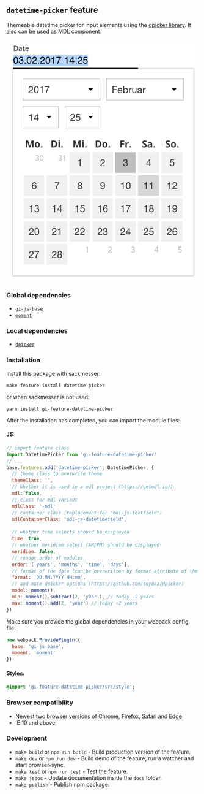 ## `datetime-picker` feature

Themeable datetime picker for input elements using the [dpicker library](https://github.com/soyuka/dpicker). It also can be used as MDL component.

![demo](demo/example.png)

### Global dependencies

* [`gi-js-base`](https://github.com/Goldinteractive/js-base)
* [`moment`](https://momentjs.com/)

### Local dependencies

* [`dpicker`](https://github.com/soyuka/dpicker)

### Installation

Install this package with sackmesser:

    make feature-install datetime-picker

or when sackmesser is not used:

    yarn install gi-feature-datetime-picker

After the installation has completed, you can import the module files:

#### JS:

```javascript
// import feature class
import DatetimePicker from 'gi-feature-datetime-picker'
// ...
base.features.add('datetime-picker', DatetimePicker, {
  // theme class to overwrite theme
  themeClass: '',
  // whether it is used in a mdl project (https://getmdl.io/)
  mdl: false,
  // class for mdl variant
  mdlClass: '-mdl'
  // container class (replacement for "mdl-js-textfield")
  mdlContainerClass: 'mdl-js-datetimefield',

  // whether time selects should be displayed
  time: true,
  // whether meridiem select (AM/PM) should be displayed
  meridiem: false,
  // render order of modules
  order: ['years', 'months', 'time', 'days'],
  // format of the date (can be overwritten by format attribute of the input field)
  format: 'DD.MM.YYYY HH:mm',
  // and more dpicker options (https://github.com/soyuka/dpicker)
  model: moment(),
  min: moment().subtract(2, 'year'), // today -2 years
  max: moment().add(2, 'year') // today +2 years
})
```

Make sure you provide the global dependencies in your webpack config file:

```javascript
new webpack.ProvidePlugin({
  base: 'gi-js-base',
  moment: 'moment'
})
```

#### Styles:

```sass
@import 'gi-feature-datetime-picker/src/style';
```

### Browser compatibility

* Newest two browser versions of Chrome, Firefox, Safari and Edge
* IE 10 and above

### Development

* `make build` or `npm run build` - Build production version of the feature.
* `make dev` or `npm run dev` - Build demo of the feature, run a watcher and start browser-sync.
* `make test` or `npm run test` - Test the feature.
* `make jsdoc` - Update documentation inside the `docs` folder.
* `make publish` - Publish npm package.
